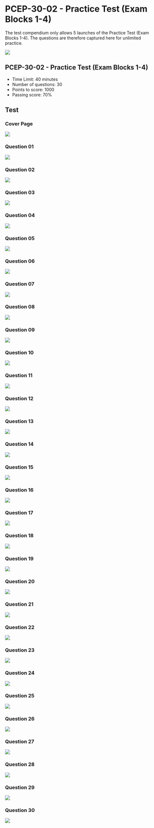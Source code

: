 # PCEP-30-02 - Practice Test (Exam Blocks 1-4)

The test compendium only allows 5 launches of the Practice Test (Exam Blocks 1-4). The questions are therefore captured here for unlimited practice.&#x20;

![](<../../.gitbook/assets/Practice Test.png>)

## PCEP-30-02 - Practice Test (Exam Blocks 1-4)

* Time Limit: 40 minutes&#x20;
* Number of questions: 30
* Points to score: 1000
* Passing score: 70%

## Test

### Cover Page

![](<../../.gitbook/assets/Practice Test 00.png>)

### Question 01

![](<../../.gitbook/assets/Practice Test 01.png>)

### Question 02

![](<../../.gitbook/assets/Practice Test 02.png>)

### Question 03

![](<../../.gitbook/assets/Practice Test 03.png>)

### Question 04

![](<../../.gitbook/assets/Practice Test 04.png>)

### Question 05

![](<../../.gitbook/assets/Practice Test 05.png>)

### Question 06

![](<../../.gitbook/assets/Practice Test 06.png>)

### Question 07

![](<../../.gitbook/assets/Practice Test 07.png>)

### Question 08

![](<../../.gitbook/assets/Practice Test 08.png>)

### Question 09

![](<../../.gitbook/assets/Practice Test 09.png>)

### Question 10

![](<../../.gitbook/assets/Practice Test 10.png>)

### Question 11

![](<../../.gitbook/assets/Practice Test 11.png>)

### Question 12

![](<../../.gitbook/assets/Practice Test 12.png>)

### Question 13

![](<../../.gitbook/assets/Practice Test 13.png>)

### Question 14

![](<../../.gitbook/assets/Practice Test 14.png>)

### Question 15

![](<../../.gitbook/assets/Practice Test 15.png>)

### Question 16

![](<../../.gitbook/assets/Practice Test 16.png>)

### Question 17

![](<../../.gitbook/assets/Practice Test 17.png>)

### Question 18

![](<../../.gitbook/assets/Practice Test 18.png>)

### Question 19

![](<../../.gitbook/assets/Practice Test 19.png>)

### Question 20

![](<../../.gitbook/assets/Practice Test 20.png>)

### Question 21

![](<../../.gitbook/assets/Practice Test 21.png>)

### Question 22

![](<../../.gitbook/assets/Practice Test 22.png>)

### Question 23

![](<../../.gitbook/assets/Practice Test 23.png>)

### Question 24

![](<../../.gitbook/assets/Practice Test 24.png>)

### Question 25

![](<../../.gitbook/assets/Practice Test 25.png>)

### Question 26

![](<../../.gitbook/assets/Practice Test 26.png>)

### Question 27

![](<../../.gitbook/assets/Practice Test 27.png>)

### Question 28

![](<../../.gitbook/assets/Practice Test 28.png>)

### Question 29

![](<../../.gitbook/assets/Practice Test 29.png>)

### Question 30

![](<../../.gitbook/assets/Practice Test 30.png>)

